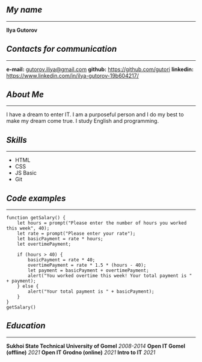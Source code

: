 ## *My name*
***
**Ilya Gutorov**
## *Contacts for communication*
***
**e-mail:** gutorov.iliya@gmail.com
**github:** https://github.com/gutori
**linkedin:** https://www.linkedin.com/in/ilya-gutorov-19b604217/
## *About Me*
***
I have a dream to enter IT. I am a purposeful person and I do my best to make my dream come true. I study English and programming.
## *Skills*
***
+ HTML
+ CSS
+ JS Basic
+ Git
## *Code examples*
***
```
function getSalary() {
	let hours = prompt("Please enter the number of hours you worked this week", 40);
	let rate = prompt("Please enter your rate");
	let basicPayment = rate * hours;
	let overtimePayment;
	
	if (hours > 40) {
		basicPayment = rate * 40;
		overtimePayment = rate * 1.5 * (hours - 40);
		let payment = basicPayment + overtimePayment;
		alert("You worked overtime this week! Your total payment is " + payment);
	} else {
		alert("Your total payment is " + basicPayment);
	}
}
getSalary()
```
## *Education*
***
**Sukhoi State Technical University of Gomel** *2008-2014*
**Open IT Gomel (offline)** *2021*
**Open IT Grodno (online)** *2021*
**Intro to IT** *2021*